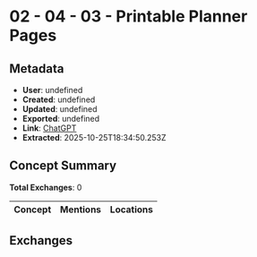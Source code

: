 # **02 - 04 - 03 - Printable Planner Pages**

## Metadata

- **User**: undefined
- **Created**: undefined
- **Updated**: undefined
- **Exported**: undefined
- **Link**: [ChatGPT](undefined)
- **Extracted**: 2025-10-25T18:34:50.253Z

## Concept Summary

**Total Exchanges**: 0

| Concept | Mentions | Locations |
|---------|----------|----------|

## Exchanges

